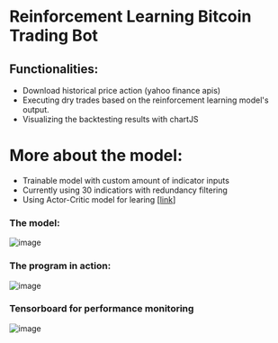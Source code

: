 # Reinforcement Learning Bitcoin Trading Bot
## Functionalities:
- Download historical price action (yahoo finance apis)
- Executing dry trades based on the reinforcement learning model's output.
- Visualizing the backtesting results with chartJS
# More about the model:
- Trainable model with custom amount of indicator inputs
- Currently using 30 indicatiors with redundancy filtering
- Using Actor-Critic model for learing [[link](https://medium.com/intro-to-artificial-intelligence/the-actor-critic-reinforcement-learning-algorithm-c8095a655c14)]
### The model:
![image](https://user-images.githubusercontent.com/63967245/221597811-41645766-67b0-4e7d-80a2-4e7a300d37ad.png)
### The program in action:
![image](https://user-images.githubusercontent.com/63967245/221595847-297d1624-7a38-4599-b3e1-92dd54e93b9d.png)

### Tensorboard for performance monitoring
![image](https://user-images.githubusercontent.com/63967245/221599415-b0c43ce0-2529-4949-81a7-0d32db89a1f4.png)


